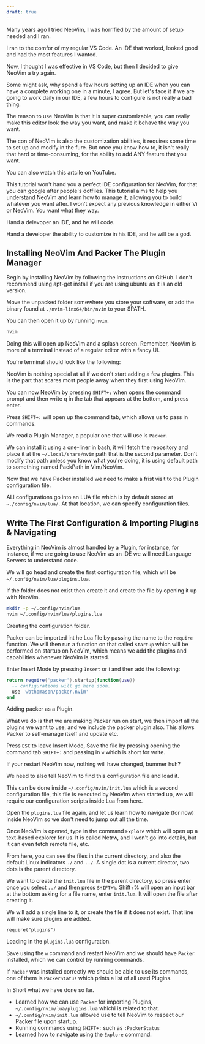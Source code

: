 ```yaml
---
draft: true
---
```


Many years ago I tried NeoVim, I was horrified by the amount of setup needed and I ran.

I ran to the comfor of my regular VS Code. An IDE that worked, looked good and had the most features I wanted.

Now, I thought I was effective in VS Code, but then I decided to give NeoVim a try again. 

Some might ask, why spend a few hours setting up an IDE when you can have a complete working one in a minute, I agree. But let's face it if we are going to work daily in our IDE, a few hours to configure is not really a bad thing.

The reason to use NeoVim is that it is super customizable, you can really make this editor look the way you want, and make it behave the way you want.


The con of NeoVIm is also the customization abilities, it requires some time to set up and modify in the fure. But once you know how to, it isn't really that hard or time-consuming, for the ability to add ANY feature that you want.

You can also watch this artcile on YouTube.

This tutorial won't hand you a perfect IDE configuration for NeoVim, for that you can google after people's dotfiles. This tutorial aims to help you understand NeoVim and learn how to manage it, allowing you to build whatever you want after. I won't expect any previous knowledge in either Vi or NeoVim. You want what they way.

Hand a delevoper an IDE, and he will code.

Hand a developer the ability to customize in his IDE, and he will be a god.

## Installing NeoVim And Packer The Plugin Manager

Begin by installing NeoVim by following the instructions on GitHub. I don't recommend using apt-get install if you are using ubuntu as it is an old version.

Move the unpacked folder somewhere you store your software, or add the binary found at `./nvim-linx64/bin/nvim` to your $PATH.

You can then open it up by running `nvim`.

```bash
nvim
```

Doing this will open up NeoVim and a splash screen. Remember, NeoVim is more of a terminal instead of a regular editor with a fancy UI.

You're terminal should look like the following:

NeoVim is nothing special at all if we don't start adding a few plugins. This is the part that scares most people away when they first using NeoVim.

You can now NeoVim by pressing `SHIFT+:` when opens the command prompt and then write q in the tab that appears at the bottom, and press enter.

Press `SHIFT+:` will open up the command tab, which allows us to pass in commands.

We read a Plugin Manager, a popular one that will use is `Packer`.

We can install it using a one-liner in bash, it will fetch the repository and place it at the `~/.local/share/nvim` path that is the second parameter. Don't modify that path unless you know what you're doing, it is using default path to something named PackPath in Vim/NeoVim.

Now that we have Packer installed we need to make a frist visit to the Plugin configuration file.

ALl configurations go into an LUA file which is by default stored at `~./config/nvim/lua/`. At that location, we can specify configuration files.


## Write The First Configuration & Importing Plugins & Navigating

Everything in NeoVim is almost handled by a Plugin, for instance, for instance, if we are going to use NeoVim as an IDE we will need Language Servers to understand code.

We will go head and create the first configuration file, which will be `~/.config/nvim/lua/plugins.lua`.

If the folder does not exist then create it and create the file by opening it up with NeoVim.

```bash
mkdir -p ~/.config/nvim/lua
nvim ~/.config/nvim/lua/plugins.lua
```

Creating the configuration folder.

Packer can be imported int he Lua file by passing the name to the `require` function. We will then run a function on that called `startup` which will be performed on startup on NeoVim, which means we add the plugins and capabilities whenever NeoVim is started.

Enter Insert Mode by pressing `Insert` or i and then add the following:

```lua
return require('packer').startup(function(use))
  -- configurations will go here soon.
  use 'wbthomason/packer.nvim'
end
```

Adding packer as a Plugin.

What we do is that we are making Packer run on start, we then import all the plugins we want to use, and we include the packer plugin also. This allows Packer to self-manage itself and update etc.

Press `ESC` to leave Insert Mode, Save the file by pressing opening the command tab `SHIFT+:` and passing in `w` which is short for write.

If your restart NeoVim now, nothing will have changed, bummer huh?

We need to also tell NeoVim to find this configuration file and load it.

This can be done inside `~/.config/nvim/init.lua` which is a second configuration file, this file is executed by NeoVim when started up, we will require our configuration scripts inside Lua from here.

Open the `plugins.lua` file again, and let us learn how to navigate (for now) inside NeoVim so we don't need to jump out all the time.

Once NeoVim is opened, type in the command `Explore` which will open up a text-based explorer for us. It is called Netrw, and I won't go into details, but it can even fetch remote file, etc.

From here, you can see the files in the current directory, and also the default Linux indicators `./` and `../`. A single dot is a current director, two dots is the parent directory.

We want to create the `init.lua` file in the parent directory, so press enter once you select `../` and then press `SHIFT+%`. Shift+% will open an input bar at the bottom asking for a file name, enter `init.lua`. It will open the file after creating it.

We will add a single line to it, or create the file if it does not exist. That line will make sure plugins are added.

```
require("plugins")
```

Loading in the `plugins.lua` configuration.


Save using the `w` command and restart NeoVim and we should have `Packer` installed, which we can control by running commands.

If `Packer` was installed correctly we should be able to use its commands, one of them is `PackerStatus` which prints a list of all used Plugins.

In Short what we have done so far.

- Learned how we can use `Packer` for importing Plugins, `~/.config/nvim/lua/plugins.lua` whichi is related to that.
- `~/.config/nvim/init.lua` allowed use to tell NeoVim to respect our Packer file upon startup.
- Running commands using `SHIFT+:` such as `:PackerStatus`
- Learned how to navigate using the `Explore` command.


